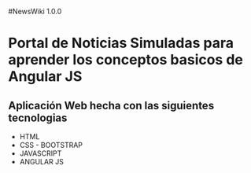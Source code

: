 #NewsWiki 1.0.0

# Portal de Noticias Simuladas para aprender los conceptos basicos de Angular JS

## Aplicación Web hecha con las siguientes tecnologias

* HTML
* CSS - BOOTSTRAP
* JAVASCRIPT
* ANGULAR JS